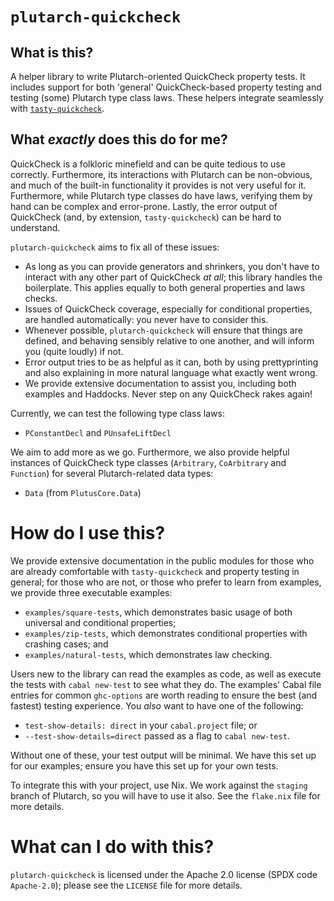 # `plutarch-quickcheck`

## What is this?

A helper library to write Plutarch-oriented QuickCheck property tests. It
includes support for both 'general' QuickCheck-based property testing and testing (some) Plutarch type class laws. These helpers
integrate seamlessly with
[`tasty-quickcheck`](https://hackage.haskell.org/package/tasty-quickcheck).

## What _exactly_ does this do for me?

QuickCheck is a folkloric minefield and can be quite tedious to use correctly.
Furthermore, its interactions with Plutarch can be non-obvious, and much
of the built-in functionality it provides is not very useful for it.
Furthermore, while Plutarch type classes do have laws, verifying them by hand
can be complex and error-prone. Lastly, the error output of QuickCheck
(and, by extension, `tasty-quickcheck`) can be hard to understand.

`plutarch-quickcheck` aims to fix all of these issues:

* As long as you can provide generators and shrinkers, you don't have to
  interact with any other part of QuickCheck _at all_; this library handles the boilerplate. This applies equally to both general properties and laws checks.
* Issues of QuickCheck coverage, especially for conditional properties, are
  handled automatically: you never have to consider this.
* Whenever possible, `plutarch-quickcheck` will ensure that things are defined,
  and behaving sensibly relative to one another, and will inform you (quite
  loudly) if not.
* Error output tries to be as helpful as it can, both by using prettyprinting
  and also explaining in more natural language what exactly went wrong.
* We provide extensive documentation to assist you, including both examples and
  Haddocks. Never step on any QuickCheck rakes again!

Currently, we can test the following type class laws:

* `PConstantDecl` and `PUnsafeLiftDecl`

We aim to add more as we go. Furthermore, we also provide helpful instances of
QuickCheck type classes (`Arbitrary`, `CoArbitrary` and `Function`) for several
Plutarch-related data types:

* `Data` (from `PlutusCore.Data`)

# How do I use this?

We provide extensive documentation in the public modules for those who are
already comfortable with `tasty-quickcheck` and property testing in general; for
those who are not, or those who prefer to learn from examples, we provide three
executable examples:

* `examples/square-tests`, which demonstrates basic usage of both universal and
  conditional properties;
* `examples/zip-tests`, which demonstrates conditional properties with crashing
  cases; and
* `examples/natural-tests`, which demonstrates law checking.

Users new to the library can read the examples as code, as well as execute the tests with `cabal new-test` to see what they
do. The examples' Cabal
file entries for common `ghc-options` are worth reading to ensure the best (and fastest) testing
experience. You _also_ want to have one of the following:

* `test-show-details: direct` in your `cabal.project` file; or
* `--test-show-details=direct` passed as a flag to `cabal new-test`.

Without one of these, your test output will be minimal. We have this set up
for our examples; ensure you have this set up for your own tests.

To integrate this with your project, use Nix. We work against the `staging`
branch of Plutarch, so you will have to use it also. See the `flake.nix` file
for more details.

# What can I do with this?

`plutarch-quickcheck` is licensed under the Apache 2.0 license (SPDX code
`Apache-2.0`); please see the `LICENSE` file for more details.
